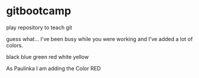 gitbootcamp
===========

play repository to teach git


guess what... I've been busy while you were working
and I've added a lot of colors.

black
blue
green
red
white
yellow


As Paulinka I am adding the Color RED